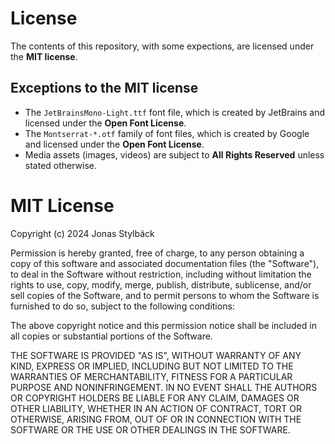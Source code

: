 # License
The contents of this repository, with some expections, are licensed under the **MIT license**.

## Exceptions to the MIT license
- The `JetBrainsMono-Light.ttf` font file, which is created by JetBrains and licensed under the **Open Font License**.
- The `Montserrat-*.otf` family of font files, which is created by Google and licensed under the **Open Font License**.
- Media assets (images, videos) are subject to **All Rights Reserved** unless stated otherwise.

# MIT License
Copyright (c) 2024 Jonas Stylbäck

Permission is hereby granted, free of charge, to any person obtaining a copy
of this software and associated documentation files (the "Software"), to deal
in the Software without restriction, including without limitation the rights
to use, copy, modify, merge, publish, distribute, sublicense, and/or sell
copies of the Software, and to permit persons to whom the Software is
furnished to do so, subject to the following conditions:

The above copyright notice and this permission notice shall be included in all
copies or substantial portions of the Software.

THE SOFTWARE IS PROVIDED "AS IS", WITHOUT WARRANTY OF ANY KIND, EXPRESS OR
IMPLIED, INCLUDING BUT NOT LIMITED TO THE WARRANTIES OF MERCHANTABILITY,
FITNESS FOR A PARTICULAR PURPOSE AND NONINFRINGEMENT. IN NO EVENT SHALL THE
AUTHORS OR COPYRIGHT HOLDERS BE LIABLE FOR ANY CLAIM, DAMAGES OR OTHER
LIABILITY, WHETHER IN AN ACTION OF CONTRACT, TORT OR OTHERWISE, ARISING FROM,
OUT OF OR IN CONNECTION WITH THE SOFTWARE OR THE USE OR OTHER DEALINGS IN THE
SOFTWARE.